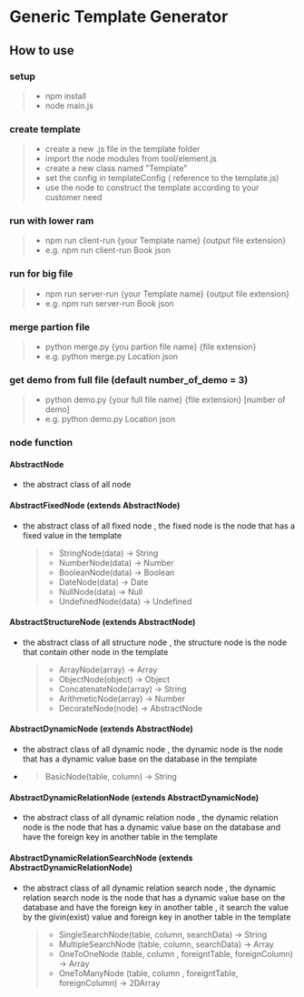 # Generic Template Generator

## How to use

### setup

> -   npm install
> -   node main.js

### create template

> -   create a new .js file in the template folder
> -   import the node modules from tool/element.js
> -   create a new class named "Template"
> -   set the config in templateConfig ( reference to the template.js)
> -   use the node to construct the template according to your customer need

### run with lower ram

> -   npm run client-run {your Template name} {output file extension}
> -   e.g. npm run client-run Book json

### run for big file

> -   npm run server-run {your Template name} {output file extension}
> -   e.g. npm run server-run Book json

### merge partion file

> -   python merge.py {you partion file name} {file extension}
> -   e.g. python merge.py Location json

### get demo from full file (default number_of_demo = 3)

> -   python demo.py {your full file name} {file extension} [number of demo]
> -   e.g. python demo.py Location json

### node function

#### AbstractNode

-   the abstract class of all node

#### AbstractFixedNode (extends AbstractNode)

-   the abstract class of all fixed node , the fixed node is the node that has a fixed value in the template
    > -   StringNode(data) -> String
    > -   NumberNode(data) -> Number
    > -   BooleanNode(data) -> Boolean
    > -   DateNode(data) -> Date
    > -   NullNode(data) -> Null
    > -   UndefinedNode(data) -> Undefined

#### AbstractStructureNode (extends AbstractNode)

-   the abstract class of all structure node , the structure node is the node that contain other node in the template
    > -   ArrayNode(array) -> Array
    > -   ObjectNode(object) -> Object
    > -   ConcatenateNode(array) -> String
    > -   ArithmeticNode(array) -> Number
    > -   DecorateNode(node) -> AbstractNode

#### AbstractDynamicNode (extends AbstractNode)

-   the abstract class of all dynamic node , the dynamic node is the node that has a dynamic value base on the database in the template

-   > BasicNode(table, column) -> String

#### AbstractDynamicRelationNode (extends AbstractDynamicNode)

-   the abstract class of all dynamic relation node , the dynamic relation node is the node that has a dynamic value base on the database and have the foreign key in another table in the template

#### AbstractDynamicRelationSearchNode (extends AbstractDynamicRelationNode)

-   the abstract class of all dynamic relation search node , the dynamic relation search node is the node that has a dynamic value base on the database and have the foreign key in another table , it search the value by the givin(exist) value and foreign key in another table in the template
    > -   SingleSearchNode(table, column, searchData) -> String
    > -   MultipleSearchNode (table, column, searchData) -> Array
    > -   OneToOneNode (table, column , foreigntTable, foreignColumn) -> Array
    > -   OneToManyNode (table, column , foreigntTable, foreignColumn) -> 2DArray
